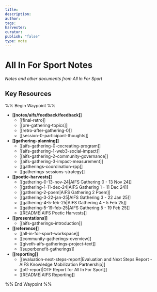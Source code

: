 ```yaml
---
title: 
description: 
author: 
tags: 
harvester: 
curator: 
publish: "false"
type: note
---
```

# All In For Sport Notes

_Notes and other documents from All In For Sport_

## Key Resources



%% Begin Waypoint %%
- **[[notes/aifs/feedback/feedback]]**
  - [[final-retro]]
  - [[pre-gathering-topics]]
  - [[retro-after-gathering-0]]
  - [[session-0-participant-thoughts]]
- **[[gathering-planning]]**
  - [[aifs-gathering-0-cocreating-program]]
  - [[aifs-gathering-1-web3-social-impact]]
  - [[aifs-gathering-2-community-governance]]
  - [[aifs-gathering-3-impact-measurement]]
  - [[gatherings-coordination-rpp]]
  - [[gatherings-sessions-strategy]]
- **[[poetic-harvests]]**
  - [[gathering-0-13-nov-24|AIFS Gathering 0 - 13 Nov 24]]
  - [[gathering-1-11-dec-24|AIFS Gathering 1 - 11 Dec 24]]
  - [[gathering-2-poem|AIFS Gathering 2 Poem]]
  - [[gathering-3-22-jan-25|AIFS Gathering 3 - 22 Jan 25]]
  - [[gathering-4-5-feb-25|AIFS Gathering 4 - 5 Feb 25]]
  - [[gathering-5-19-feb-25|AIFS Gathering 5 - 19 Feb 25]]
  - [[README|AIFS Poetic Harvests]]
- **[[presentations]]**
  - [[aifs-gatherings-introduction]]
- **[[reference]]**
  - [[all-in-for-sport-workspace]]
  - [[community-gatherings-overview]]
  - [[giveth-aifs-gatherings-project-text]]
  - [[superbenefit-gatherings]]
- **[[reporting]]**
  - [[evaluation-next-steps-report|Evaluation and Next Steps Report - AIFS Knowledge Mobilization Partnership]]
  - [[otf-report|OTF Report for All In For Sport]]
  - [[README|AIFS Reporting]]

%% End Waypoint %%

